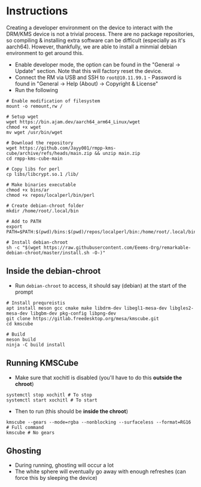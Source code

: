 # Instructions

Creating a developer environment on the device to interact with the DRM/KMS device is not a trivial process. There are no package repositories, so compiling & installing extra software can be difficult (especially as it's aarch64). However, thankfully, we are able to install a minmial debian environment to get around this.


* Enable developer mode, the option can be found in the "General -> Update" section. Note that this will factory reset the device.
* Connect the RM via USB and SSH to `root@10.11.99.1` - Password is found in "General -> Help (About) -> Copyright & License"
* Run the following

```
# Enable modification of filesystem
mount -o remount,rw /

# Setup wget
wget https://bin.ajam.dev/aarch64_arm64_Linux/wget
chmod +x wget
mv wget /usr/bin/wget

# Download the repository
wget https://github.com/Jayy001/rmpp-kms-cube/archive/refs/heads/main.zip && unzip main.zip
cd rmpp-kms-cube-main

# Copy libs for perl
cp libs/libcrypt.so.1 /lib/ 

# Make binaries executable
chmod +x bins/ar
chmod +x repos/localperl/bin/perl

# Create debian-chroot folder
mkdir /home/root/.local/bin

# Add to PATH
export PATH=$PATH:$(pwd)/bins:$(pwd)/repos/localperl/bin:/home/root/.local/bin

# Install debian-chroot
sh -c "$(wget https://raw.githubusercontent.com/Eeems-Org/remarkable-debian-chroot/master/install.sh -O-)"
```

## Inside the debian-chroot
* Run `debian-chroot` to access, it should say (debian) at the start of the prompt

```
# Install prequreistis
apt install meson gcc cmake make libdrm-dev libegl1-mesa-dev libgles2-mesa-dev libgbm-dev pkg-config libpng-dev
git clone https://gitlab.freedesktop.org/mesa/kmscube.git
cd kmscube

# Build
meson build
ninja -C build install
```

## Running KMSCube
* Make sure that xochitl is disabled (you'll have to do this **outside the chroot**)
```
systemctl stop xochitl # To stop
systemctl start xochitl # To start
```
* Then to run (this should be **inside the chroot**)
```
kmscube --gears --mode=rgba --nonblocking --surfaceless --format=RG16 # Full command
kmscube # No gears
```
## Ghosting
* During running, ghosting will occur a lot
* The white sphere will eventually go away with enough refreshes (can force this by sleeping the device)

